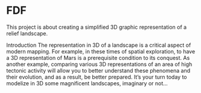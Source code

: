 # FDF
This project is about creating a simplified 3D graphic representation of a relief landscape.

Introduction
The representation in 3D of a landscape is a critical aspect of modern mapping. For
example, in these times of spatial exploration, to have a 3D representation of Mars is a
prerequisite condition to its conquest. As another example, comparing various 3D representations of an area of high tectonic activity will allow you to better understand these
phenomena and their evolution, and as a result, be better prepared.
It’s your turn today to modelize in 3D some magnificent landscapes, imaginary or
not...
